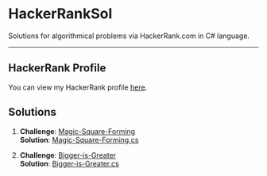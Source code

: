 # HackerRankSol
Solutions for algorithmical problems via HackerRank.com in C# language.

---

## HackerRank Profile
You can view my HackerRank profile [here](https://www.hackerrank.com/profile/barak_finkel1).

## Solutions

1. **Challenge**: [Magic-Square-Forming](https://www.hackerrank.com/challenges/magic-square-forming/problem)  
   **Solution**:  [Magic-Square-Forming.cs](https://github.com/BarakFinkel/HackerRankSol/blob/main/Magic-Square-Forming.cs)

2. **Challenge**: [Bigger-is-Greater](https://www.hackerrank.com/challenges/bigger-is-greater/problem)  
   **Solution**:  [Bigger-is-Greater.cs](https://github.com/BarakFinkel/HackerRankSol/blob/main/Bigger-is-Greater.cs)
